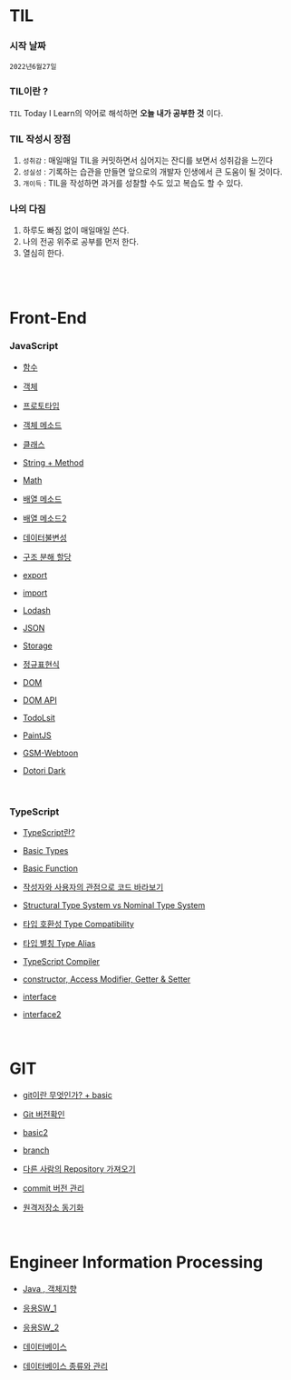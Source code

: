 # TIL

### 시작 날짜
 `2022년6월27일`  


### TIL이란 ?
 `TIL` Today I Learn의 약어로 해석하면 **오늘 내가 공부한 것** 이다.


### TIL 작성시 장점
1. `성취감` : 매일매일 TIL을 커밋하면서 심어지는 잔디를 보면서 성취감을 느낀다
2. `성실성` : 기록하는 습관을 만들면 앞으로의 개발자 인생에서 큰 도움이 될 것이다. 
3. `개이득` : TIL을 작성하면 과거를 성찰할 수도 있고 복습도 할 수 있다.


### 나의 다짐
1. 하루도 빠짐 없이 매일매일 쓴다.
2. 나의 전공 위주로 공부를 먼저 한다.
3. 열심히 한다.

 <br/><br/>

# Front-End

   ### JavaScript  
- [함수](https://github.com/KIMHUEMANG/MyTIL/blob/master/Front-End/function.md)
- <a href ="https://github.com/KIMHUEMANG/MyTIL/blob/master/Front-End/Object.md">객체</a>
- [프로토타입](https://github.com/KIMHUEMANG/MyTIL/blob/master/Front-End/Object2.md)
- [객체 메소드](https://github.com/KIMHUEMANG/MyTIL/blob/master/Front-End/Object3.md)
- [클래스](https://github.com/KIMHUEMANG/MyTIL/blob/master/Front-End/class.md)

- [String + Method](https://github.com/KIMHUEMANG/MyTIL/blob/master/Front-End/typeString.md) 
- [Math](https://github.com/KIMHUEMANG/MyTIL/blob/master/Front-End/Number.md)
- [배열 메소드](https://github.com/KIMHUEMANG/MyTIL/blob/master/Front-End/array.md)
- [배열 메소드2](https://github.com/KIMHUEMANG/MyTIL/blob/master/Front-End/array2.md)
- [데이터불변성](https://github.com/KIMHUEMANG/MyTIL/blob/master/Front-End/Immutability.md)
- [구조 분해 할당](https://github.com/KIMHUEMANG/MyTIL/blob/master/Front-End/destruct.md)
- [export](https://github.com/KIMHUEMANG/MyTIL/blob/master/Front-End/export.md)
- [import](https://github.com/KIMHUEMANG/MyTIL/blob/master/Front-End/import.md)
- [Lodash](https://github.com/KIMHUEMANG/MyTIL/blob/master/Front-End/Lodash.md)
- [JSON](https://github.com/KIMHUEMANG/MyTIL/blob/master/Front-End/JSON.md)
- [Storage](https://github.com/KIMHUEMANG/MyTIL/blob/master/Front-End/Storage.md)
- [정규표현식](https://github.com/KIMHUEMANG/MyTIL/blob/master/Front-End/정규표현식.md)
- [DOM](https://github.com/KIMHUEMANG/MyTIL/blob/master/Front-End/DOM.md)
- [DOM API](https://github.com/KIMHUEMANG/MyTIL/blob/master/Front-End/DOM2.md)
- <a href ="https://github.com/KIMHUEMANG/Javascript-for-Beginners/tree/main/%232%20%5B2021%20UPDATE%5D%20WELCOME%20TO%20JAVASCRIPT">TodoLsit<a>
- <a href ="https://github.com/KIMHUEMANG/Javascript-for-Beginners/tree/main/PaintJS">PaintJS</a>
- [GSM-Webtoon](https://github.com/KIMHUEMANG/GSM_Webtoon)
- [Dotori Dark](https://github.com/KIMHUEMANG/DotoriDark)

<br>

### TypeScript
- [TypeScript란?](https://github.com/KIMHUEMANG/MyTIL/blob/master/Front-End/TypeScript.md)
  
- [Basic Types](https://github.com/KIMHUEMANG/MyTIL/blob/master/Front-End/TS_Type.md)
- [Basic Function](https://github.com/KIMHUEMANG/MyTIL/blob/master/Front-End/TS_function.md)
- [작성자와 사용자의 관점으로 코드 바라보기](https://github.com/KIMHUEMANG/Study_TypeScript/blob/main/Type_System/TypeSystem.md)
- [Structural Type System vs Nominal Type System](https://github.com/KIMHUEMANG/Study_TypeScript/blob/main/Type_System/TypeSystem2.md)
- [타입 호환성 Type Compatibility](https://github.com/KIMHUEMANG/Study_TypeScript/blob/main/Type_System/TypeCompatibility.md)
- [타입 별칭 Type Alias](https://github.com/KIMHUEMANG/Study_TypeScript/blob/main/Type_System/TypeAlias.md)
- [TypeScript Compiler](https://github.com/KIMHUEMANG/Study_TypeScript/blob/main/Type_System/TypeAlias.md)
- [constructor, Access Modifier, Getter & Setter](https://github.com/KIMHUEMANG/MyTIL/blob/master/Front-End/TS_constructor.md)
- [interface](https://github.com/KIMHUEMANG/MyTIL/blob/master/Front-End/TS_interface.md)
- [interface2](https://github.com/KIMHUEMANG/MyTIL/blob/master/Front-End/TS_interface2.md)

  

 <br/>
 
# GIT
- <a href ="https://github.com/KIMHUEMANG/MyTIL/blob/master/git/basic.md">git이란 무엇인가? + basic<a>  

- [Git 버전확인](https://github.com/KIMHUEMANG/MyTIL/blob/master/git/version.md)  
- [basic2](https://github.com/KIMHUEMANG/MyTIL/blob/master/git/basic2.md)  
- [branch](https://github.com/KIMHUEMANG/MyTIL/blob/master/git/branch.md)  
- [다른 사람의 Repository 가져오기](https://github.com/KIMHUEMANG/MyTIL/blob/master/git/pushR.md)  
- [commit 버전 관리](https://github.com/KIMHUEMANG/MyTIL/blob/master/git/revert.md)
- [원격저장소 동기화](https://github.com/KIMHUEMANG/MyTIL/blob/master/git/pull.md)

<br/>

# Engineer Information Processing
- [Java , 객체지향](http://github.com/KIMHUEMANG/MyTIL/blob/master/정보처리/Java.md)

- [응용SW_1](http://github.com/KIMHUEMANG/MyTIL/blob/master/정보처리/응용SW.md)
- [응용SW_2](http://github.com/KIMHUEMANG/MyTIL/blob/master/정보처리/응용SW2.md)
- [데이터베이스](http://github.com/KIMHUEMANG/MyTIL/blob/master/정보처리/database.md)
- [데이터베이스 종류와 관리](http://github.com/KIMHUEMANG/MyTIL/blob/master/정보처리/database2.md)